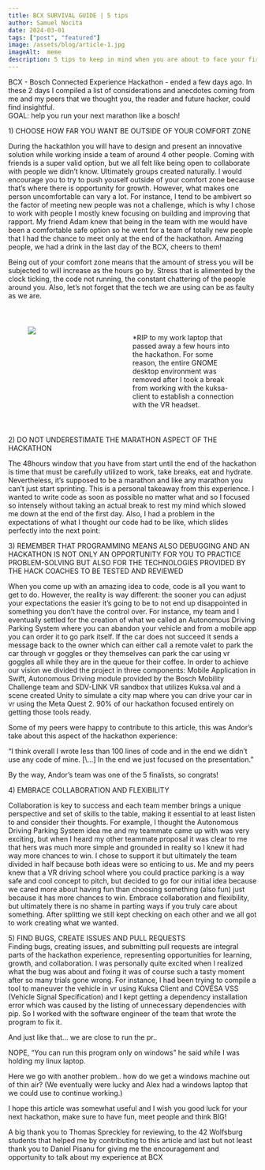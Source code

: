 ```yaml
---
title: BCX SURVIVAL GUIDE | 5 tips
author: Samuel Nocita
date: 2024-03-01
tags: ["post", "featured"]
image: /assets/blog/article-1.jpg
imageAlt:  meme
description: 5 tips to keep in mind when you are about to face your first hackathon
---
```


BCX - Bosch Connected Experience Hackathon - ended a few days ago. In these 2 days I compiled a list of considerations and anecdotes coming from me and my peers that we thought you, the reader and future hacker, could find insightful.<br>
GOAL: help you run your next marathon like a bosch!


<div class="chapter">
<p>1) CHOOSE HOW FAR YOU WANT BE OUTSIDE OF YOUR COMFORT ZONE</p>
</div>
During the hackathlon you will have to design and present an innovative solution while working inside a team of around 4 other people. Coming with friends is a super valid option, but we all felt like being open to collaborate with people we didn’t know. Ultimately groups created naturally. I would encourage you to try to push youself outside of your comfort zone because that’s where there is opportunity for growth. However, what makes one person uncomfortable can vary a lot. For instance, I tend to be ambivert so the factor of meeting new people was not a challenge, which is why I chose to work with people I mostly knew focusing on building and improving that rapport. My friend Adam knew that being in the team with me would have been a comfortable safe option so he went for a team of totally new people that I had the chance to meet only at the end of the hackathon.
Amazing people, we had a drink in the last day of the BCX, cheers to them!

Being out of your comfort zone means that the amount of stress you will be subjected to will increase as the hours go by. Stress that is alimented by the clock ticking, the code not running, the constant chattering of the people around you. Also, let’s not forget that the tech we are using can be as faulty as we are.

<div style="padding: 2.5rem; display:grid; grid-template-columns: 1fr 1fr;
">
<img width={{"800px"}} src={{"/assets/blog/meme1.jpg"}}></img>
<p>*RIP to my work laptop that passed away a few hours into the hackathon. For some reason, the entire GNOME desktop environment was removed after I took a break from working with the kuksa-client to establish a connection with the VR headset.</p>
</div>


<div class="chapter">
2) DO NOT UNDERESTIMATE THE MARATHON ASPECT OF THE HACKATHON
</div>

The 48hours window that you have from start until the end of the hackathon is time that must be carefully utilized to work, take breaks, eat and hydrate. Nevertheless, it’s supposed to be a marathon and like any marathon you can’t just start sprinting. This is a personal takeaway from this experience. I wanted to write code as soon as possible no matter what and so I focused so intensely without taking an actual break to rest my mind which slowed me down at the end of the first day. 
Also, I had a problem in the expectations of what I thought our code had to be like, which slides perfectly into the next point:
<div class="chapter">
3) REMEMBER THAT PROGRAMMING MEANS ALSO DEBUGGING AND AN HACKATHON IS NOT ONLY AN OPPORTUNITY FOR YOU TO PRACTICE PROBLEM-SOLVING BUT ALSO FOR THE TECHNOLOGIES PROVIDED BY THE HACK COACHES TO BE TESTED AND REVIEWED</div>

When you come up with an amazing idea to code, code is all you want to get to do. However, the reality is way different: the sooner you can adjust your expectations the easier it’s going to be to not end up disappointed in something you don’t have the control over. 
For instance, my team and I eventually settled for the creation of what we called an 
Autonomous Driving Parking System
where you can abandon your vehicle and from a mobile app you can order it to go park itself. If the car does not succeed it sends a message back to the owner which can either call a remote valet to park the car through vr goggles or they themselves can park the car using vr goggles all while they are in the queue for their coffee. In order to achieve our vision we divided the project in three components: Mobile Application in Swift, Autonomous Driving module provided by the Bosch Mobility Challenge team and SDV-LINK VR sandbox that utilizes Kuksa.val and a scene created Unity to simulate a city map where you can drive your car in vr using the Meta Quest 2. 
90% of our hackathon focused entirely on getting those tools ready.

Some of my peers were happy to contribute to this article, this was Andor’s take about this aspect of the hackathon experience:

“I think overall I wrote less than 100 lines of code and in the end we didn’t use any code of mine. [\…] In the end we just focused on the presentation.”

By the way, Andor’s team was one of the 5 finalists, so congrats!   
<div class="chapter">
4) EMBRACE COLLABORATION AND FLEXIBILITY</div>

Collaboration is key to success and each team member brings a unique perspective and set of skills to the table, making it essential to at least listen to and consider their thoughts. 
For example, I thought the Autonomous Driving Parking System idea me and my teammate came up with was very exciting, but when I heard my other teammate proposal it was clear to me that hers was much more simple and grounded in reality so I knew it had way more chances to win. I chose to support it but ultimately the team divided in half because both ideas were so enticing to us. Me and my peers knew that a VR driving school where you could practice parking is a way safe and cool concept to pitch, but decided to go for our initial idea because we cared more about having fun than choosing something (also fun) just because it has more chances to win. Embrace collaboration and flexibility, but ultimately there is no shame in parting ways if you truly care about something. After splitting we still kept checking on each other and we all got to work creating what we wanted.

<div class="chapter">
5) FIND BUGS, CREATE ISSUES AND PULL REQUESTS
</div>
Finding bugs, creating issues, and submitting pull requests are integral parts of the hackathon experience, representing opportunities for learning, growth, and collaboration. I was personally quite excited when I realized what the bug was about and fixing it was of course such a tasty moment after so many trials gone wrong. For instance, I had been trying to compile a tool to maneuver the vehicle in vr using Kuksa Client and COVESA VSS (Vehicle Signal Specification) and I kept getting a dependency installation error which was caused by the listing of unnecessary dependencies with pip. So I worked with the software engineer of the team that wrote the program to fix it. 

And just like that… we are close to run the pr..

NOPE, “You can run this program only on windows” he said while I was holding my linux laptop.

Here we go with another problem.. how do we get a windows machine out of thin air?
(We eventually were lucky and Alex had a windows laptop that we could use to continue working.)

I hope this article was somewhat useful and I wish you good luck for your next hackathon, make sure to have fun, meet people and think BIG!

A big thank you to Thomas Spreckley for reviewing, to the 42 Wolfsburg students that helped me by contributing to this article and last but not least thank you to Daniel Pisanu for giving me the encouragement and opportunity to talk about my experience at BCX  
